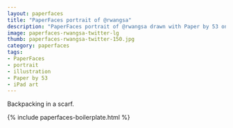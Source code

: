```yaml
---
layout: paperfaces
title: "PaperFaces portrait of @rwangsa"
description: "PaperFaces portrait of @rwangsa drawn with Paper by 53 on an iPad."
image: paperfaces-rwangsa-twitter-lg
thumb: paperfaces-rwangsa-twitter-150.jpg
category: paperfaces
tags: 
- PaperFaces
- portrait
- illustration
- Paper by 53
- iPad art
---
```


Backpacking in a scarf.

{% include paperfaces-boilerplate.html %}